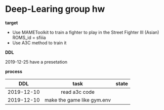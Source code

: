 # Deep-Learing group hw

**target**

- Use MAMEToolkit to train a fighter to play in the Street Fighter III (Asian) ROMS_id = sfiiia
- Use A3C method to train it

**DDL**

2019-12-25 have a presetation

**process**

| DDL | task | state |
| :--: | :--: | :--: |
| 2019-12-10 | read a3c code |  |
| 2019-12-10 | make the game like gym.env |  |

